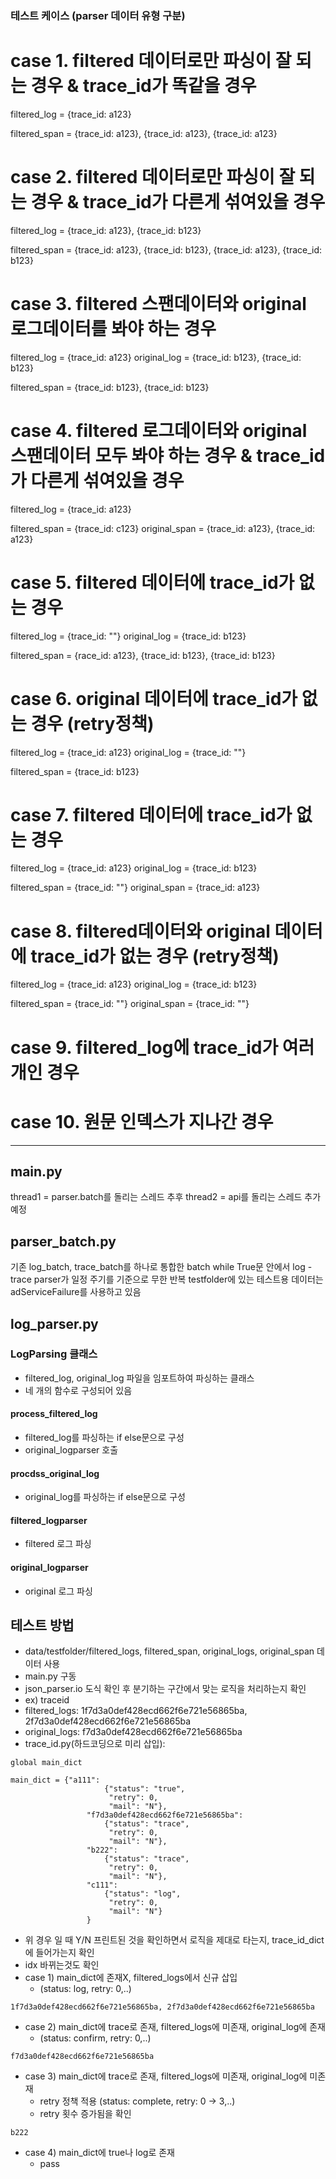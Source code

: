 ### 테스트 케이스 (parser 데이터 유형 구분)

# case 1. filtered 데이터로만 파싱이 잘 되는 경우 & trace_id가 똑같을 경우
filtered_log = {trace_id: a123}

filtered_span = {trace_id: a123},
                {trace_id: a123},
                {trace_id: a123}


# case 2. filtered 데이터로만 파싱이 잘 되는 경우 & trace_id가 다른게 섞여있을 경우
filtered_log = {trace_id: a123},
                {trace_id: b123}

filtered_span = {trace_id: a123},
                {trace_id: b123},
                {trace_id: a123},
                {trace_id: b123}

# case 3. filtered 스팬데이터와 original 로그데이터를 봐야 하는 경우
filtered_log = {trace_id: a123}
original_log = {trace_id: b123},
                {trace_id: b123}

filtered_span = {trace_id: b123},
                {trace_id: b123}

# case 4. filtered 로그데이터와 original 스팬데이터 모두 봐야 하는 경우 & trace_id가 다른게 섞여있을 경우
filtered_log = {trace_id: a123}

filtered_span = {trace_id: c123}
original_span = {trace_id: a123},
                {trace_id: a123}

# case 5. filtered 데이터에 trace_id가 없는 경우
filtered_log = {trace_id: ""}
original_log = {trace_id: b123}

filtered_span = {race_id: a123},
                {trace_id: b123},
                {trace_id: b123}

# case 6. original 데이터에 trace_id가 없는 경우 (retry정책)
filtered_log = {trace_id: a123}
original_log = {trace_id: ""}

filtered_span = {trace_id: b123}

# case 7. filtered 데이터에 trace_id가 없는 경우
filtered_log = {trace_id: a123}
original_log = {trace_id: b123}

filtered_span = {trace_id: ""}
original_span = {trace_id: a123}

# case 8. filtered데이터와 original 데이터에 trace_id가 없는 경우 (retry정책)
filtered_log = {trace_id: a123}
original_log = {trace_id: b123}

filtered_span = {trace_id: ""}
original_span = {trace_id: ""}


# case 9. filtered_log에 trace_id가 여러개인 경우
# case 10. 원문 인덱스가 지나간 경우

------------------------------------------------------------------------


## main.py

thread1 = parser.batch를 돌리는 스레드
추후 thread2 = api를 돌리는 스레드 추가 예정

## parser_batch.py
기존 log_batch, trace_batch를 하나로 통합한 batch
while True문 안에서 log - trace parser가 일정 주기를 기준으로 무한 반복
testfolder에 있는 테스트용 데이터는 adServiceFailure를 사용하고 있음

## log_parser.py
### LogParsing 클래스

- filtered_log, original_log 파일을 임포트하여 파싱하는 클래스
- 네 개의 함수로 구성되어 있음

#### process_filtered_log

- filtered_log를 파싱하는 if else문으로 구성
- original_logparser 호출

#### procdss_original_log

- original_log를 파싱하는 if else문으로 구성

#### filtered_logparser

- filtered 로그 파싱

#### original_logparser

- original 로그 파싱


## 테스트 방법

- data/testfolder/filtered_logs, filtered_span, original_logs, original_span 데이터 사용
- main.py 구동
- json_parser.io 도식 확인 후 분기하는 구간에서 맞는 로직을 처리하는지 확인
- ex) traceid
- filtered_logs: 1f7d3a0def428ecd662f6e721e56865ba, 2f7d3a0def428ecd662f6e721e56865ba
- original_logs: f7d3a0def428ecd662f6e721e56865ba
- trace_id.py(하드코딩으로 미리 삽입):
```
global main_dict

main_dict = {"a111":
                     {"status": "true",
                      "retry": 0,
                      "mail": "N"},
                 "f7d3a0def428ecd662f6e721e56865ba":
                     {"status": "trace",
                      "retry": 0,
                      "mail": "N"},
                 "b222":
                     {"status": "trace",
                      "retry": 0,
                      "mail": "N"},
                 "c111":
                     {"status": "log",
                      "retry": 0,
                      "mail": "N"}
                 }
```
- 위 경우 일 때 Y/N 프린트된 것을 확인하면서 로직을 제대로 타는지, trace_id_dict에 들어가는지 확인
- idx 바뀌는것도 확인
- case 1) main_dict에 존재X, filtered_logs에서 신규 삽입
    - (status: log, retry: 0,..)
```
1f7d3a0def428ecd662f6e721e56865ba, 2f7d3a0def428ecd662f6e721e56865ba
```
- case 2) main_dict에 trace로 존재, filtered_logs에 미존재, original_log에 존재
    - (status: confirm, retry: 0,..)
```
f7d3a0def428ecd662f6e721e56865ba
```

- case 3) main_dict에 trace로 존재, filtered_logs에 미존재, original_log에 미존재
    - retry 정책 적용 (status: complete, retry: 0 -> 3,..)
    - retry 횟수 증가됨을 확인
```
b222
```
- case 4) main_dict에 true나 log로 존재
    - pass